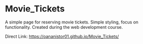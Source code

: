 # Movie_Tickets

A simple page for reserving movie tickets. Simple styling, focus on functionality. Created during the web development course.

Direct Link: https://oananistor01.github.io/Movie_Tickets/
